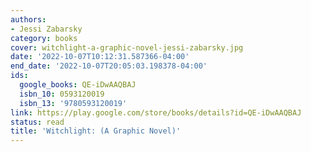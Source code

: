 ```yaml
---
authors:
- Jessi Zabarsky
category: books
cover: witchlight-a-graphic-novel-jessi-zabarsky.jpg
date: '2022-10-07T10:12:31.587366-04:00'
end_date: '2022-10-07T20:05:03.198378-04:00'
ids:
  google_books: QE-iDwAAQBAJ
  isbn_10: 0593120019
  isbn_13: '9780593120019'
link: https://play.google.com/store/books/details?id=QE-iDwAAQBAJ
status: read
title: 'Witchlight: (A Graphic Novel)'
---
```

